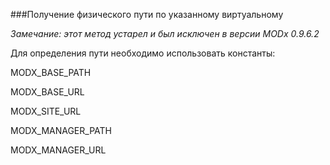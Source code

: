 ###Получение физического пути по указанному виртуальному

*Замечание: этот метод устарел и был исключен в версии MODx 0.9.6.2*

Для определения  пути необходимо использовать константы:

MODX_BASE_PATH

MODX_BASE_URL

MODX_SITE_URL

MODX_MANAGER_PATH

MODX_MANAGER_URL